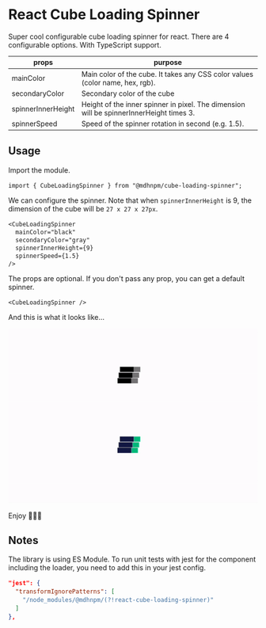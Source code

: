 # React Cube Loading Spinner

Super cool configurable cube loading spinner for react. There are 4 configurable options. With TypeScript support.

| props              | purpose                                                                                 |
| ------------------ | --------------------------------------------------------------------------------------- |
| mainColor          | Main color of the cube. It takes any CSS color values (color name, hex, rgb).           |
| secondaryColor     | Secondary color of the cube                                                             |
| spinnerInnerHeight | Height of the inner spinner in pixel. The dimension will be spinnerInnerHeight times 3. |
| spinnerSpeed       | Speed of the spinner rotation in second (e.g. 1.5).                                     |

## Usage

Import the module.

```tsx
import { CubeLoadingSpinner } from "@mdhnpm/cube-loading-spinner";
```

We can configure the spinner. Note that when `spinnerInnerHeight` is 9, the dimension of the cube will be `27 x 27 x 27px`.

```tsx
<CubeLoadingSpinner
  mainColor="black"
  secondaryColor="gray"
  spinnerInnerHeight={9}
  spinnerSpeed={1.5}
/>
```

The props are optional. If you don't pass any prop, you can get a default spinner.

```tsx
<CubeLoadingSpinner />
```

And this is what it looks like...

<img src="./gif/spinner.gif" alt="spinner gif"/>

Enjoy 🤟💀🤟

## Notes

The library is using ES Module. To run unit tests with jest for the component including the loader, you need to add this in your jest config.

```json
"jest": {
  "transformIgnorePatterns": [
    "/node_modules/@mdhnpm/(?!react-cube-loading-spinner)"
  ]
},
```
